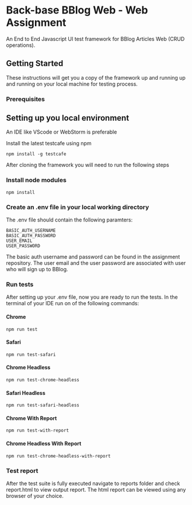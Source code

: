# Back-base BBlog Web - Web Assignment
An End to End Javascript UI test framework for BBlog Articles Web (CRUD operations).
## Getting Started
These instructions will get you a copy of the framework up and running up and running on your local machine for testing process.
### Prerequisites

## Setting up you local environment
An IDE like VScode or WebStorm is preferable

Install the latest testcafe using npm
```
npm install -g testcafe
```
After cloning the framework you will need to run the following steps
### Install node modules
```
npm install
```

### Create an .env file in your local working directory
The .env file should contain the following paramters:
```
BASIC_AUTH_USERNAME
BASIC_AUTH_PASSWORD
USER_EMAIL
USER_PASSWORD
```
The basic auth username and password can be found in the assignment repository.
The user email and the user password are associated with user who will sign up to BBlog.

### Run tests
After setting up your .env file, now you are ready to run the tests.
In the terminal of your IDE run on of the following commands:

#### Chrome
```
npm run test
```
#### Safari
```
npm run test-safari
```

#### Chrome Headless
```
npm run test-chrome-headless
```
#### Safari Headless
```
npm run test-safari-headless
```

#### Chrome With Report
```
npm run test-with-report
```

#### Chrome Headless With Report
```
npm run test-chrome-headless-with-report
```

### Test report
After the test suite is fully executed navigate to reports folder and check report.html to view output report.
The html report can be viewed using any browser of your choice.
